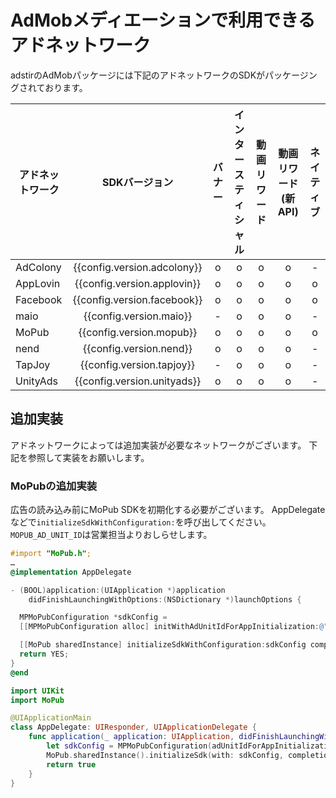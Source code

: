 # AdMobメディエーションで利用できるアドネットワーク

adstirのAdMobパッケージには下記のアドネットワークのSDKがパッケージングされております。

アドネットワーク|SDKバージョン|バナー|インタースティシャル|動画リワード|動画リワード(新API)|ネイティブ
---| :-: |:-:|:-:|:-:|:-:|:-:
AdColony|{{config.version.adcolony}}| o | o | o | o | -
AppLovin|{{config.version.applovin}}| o | o | o | o | o
Facebook|{{config.version.facebook}}| o | o | o | o | o
maio    |{{config.version.maio}}| - | o | o | o | -
MoPub   |{{config.version.mopub}}| o | o | o | o | o
nend    |{{config.version.nend}}| o | o | o | o | - 
TapJoy  |{{config.version.tapjoy}}| - | o | o | o | - 
UnityAds|{{config.version.unityads}}| o | o | o | o | - 

## 追加実装

アドネットワークによっては追加実装が必要なネットワークがございます。
下記を参照して実装をお願いします。

### MoPubの追加実装

広告の読み込み前にMoPub SDKを初期化する必要がございます。
AppDelegateなどで`initializeSdkWithConfiguration:`を呼び出してください。
`MOPUB_AD_UNIT_ID`は営業担当よりおしらせします。

```Objective-c tab= hl_lines="1 2 3 4 5 6 7 10 12 13 14"
#import "MoPub.h";
…
@implementation AppDelegate

- (BOOL)application:(UIApplication *)application
    didFinishLaunchingWithOptions:(NSDictionary *)launchOptions {

  MPMoPubConfiguration *sdkConfig =
  [[MPMoPubConfiguration alloc] initWithAdUnitIdForAppInitialization:@"MOPUB_AD_UNIT_ID"];

  [[MoPub sharedInstance] initializeSdkWithConfiguration:sdkConfig completion:nil];
  return YES;
}
@end
```

```swift tab= hl_lines="1 2 3 4 5 6 9 10 11"
import UIKit
import MoPub

@UIApplicationMain
class AppDelegate: UIResponder, UIApplicationDelegate {
    func application(_ application: UIApplication, didFinishLaunchingWithOptions launchOptions: [UIApplication.LaunchOptionsKey: Any]?) -> Bool {
        let sdkConfig = MPMoPubConfiguration(adUnitIdForAppInitialization: "MOPUB_AD_UNIT_ID")
        MoPub.sharedInstance().initializeSdk(with: sdkConfig, completion: nil)
        return true
    }
}
```